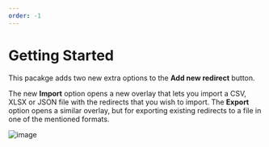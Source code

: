 ```yaml
---
order: -1
---
```


# Getting Started

This pacakge adds two new extra options to the **Add new redirect** button.

The new **Import** option opens a new overlay that lets you import a CSV, XLSX or JSON file with the redirects that you wish to import. The **Export** option opens a similar overlay, but for exporting existing redirects to a file in one of the mentioned formats.

![image](https://user-images.githubusercontent.com/3634580/241246832-add01ee0-125f-47db-acd4-31ebf542e0be.png)

